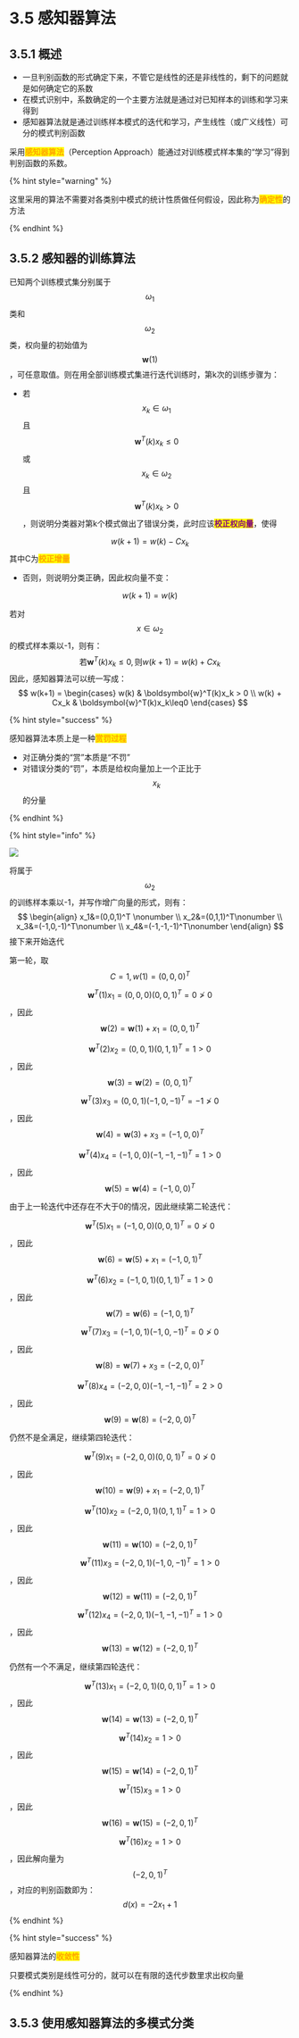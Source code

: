 # 3.5 感知器算法

## 3.5.1 概述

- 一旦判别函数的形式确定下来，不管它是线性的还是非线性的，剩下的问题就是如何确定它的系数
- 在模式识别中，系数确定的一个主要方法就是通过对已知样本的训练和学习来得到
- 感知器算法就是通过训练样本模式的迭代和学习，产生线性（或广义线性）可分的模式判别函数



采用<mark style="color:orange;">**感知器算法**</mark>（Perception Approach）能通过对训练模式样本集的“学习”得到判别函数的系数。

{% hint style="warning" %}

这里采用的算法不需要对各类别中模式的统计性质做任何假设，因此称为<mark style="color:orange;">**确定性**</mark>的方法

{% endhint %}



## 3.5.2 感知器的训练算法

已知两个训练模式集分别属于$$\omega_1$$类和$$\omega_2$$类，权向量的初始值为$$\boldsymbol{w}(1)$$，可任意取值。则在用全部训练模式集进行迭代训练时，第k次的训练步骤为：

- 若$$x_k\in\omega_1$$且$$\boldsymbol{w}^T(k)x_k\leq0$$或$$x_k\in\omega_2$$且$$\boldsymbol{w}^T(k)x_k>0$$，则说明分类器对第k个模式做出了错误分类，此时应该<mark style="color:purple;">**校正权向量**</mark>，使得

$$
w(k+1)=w(k)-Cx_k
$$
​	其中C为<mark style="color:orange;">**校正增量**</mark>

- 否则，则说明分类正确，因此权向量不变：

$$
w(k+1)=w(k)
$$



若对$$x\in\omega_2$$的模式样本乘以-1，则有：
$$
\text{若}\boldsymbol{w}^T(k)x_k\leq0,\text{则}w(k+1)=w(k)+Cx_k
$$
因此，感知器算法可以统一写成：
$$
w(k+1) = 
\begin{cases}
w(k) & \boldsymbol{w}^T(k)x_k > 0
\\
w(k) + Cx_k & \boldsymbol{w}^T(k)x_k\leq0
\end{cases}
$$


{% hint style="success" %}

感知器算法本质上是一种<mark style="color:orange;">**赏罚过程**</mark>

- 对正确分类的“赏”本质是“不罚”
- 对错误分类的“罚”，本质是给权向量加上一个正比于$$x_k$$的分量

{% endhint %}



{% hint style="info" %}

![](../.gitbook/assets/3.5.1.png)

将属于$$\omega_2$$的训练样本乘以-1，并写作增广向量的形式，则有：
$$
\begin{align}
x_1&=(0,0,1)^T \nonumber
\\
x_2&=(0,1,1)^T\nonumber
\\
x_3&=(-1,0,-1)^T\nonumber
\\
x_4&=(-1,-1,-1)^T\nonumber
\end{align}
$$
接下来开始迭代

第一轮，取$$C=1,w(1)=(0,0,0)^T$$

$$\boldsymbol{w}^T(1)x_1=(0,0,0)(0,0,1)^T=0\not\gt 0$$，因此$$\boldsymbol{w}(2)=\boldsymbol{w}(1) + x_1 = (0,0,1)^T$$

$$\boldsymbol{w}^T(2)x_2=(0,0,1)(0,1,1)^T=1\gt 0$$，因此$$\boldsymbol{w}(3)=\boldsymbol{w}(2)= (0,0,1)^T$$

$$\boldsymbol{w}^T(3)x_3=(0,0,1)(-1,0,-1)^T=-1\not\gt 0$$，因此$$\boldsymbol{w}(4)=\boldsymbol{w}(3) + x_3 = (-1,0,0)^T$$

$$\boldsymbol{w}^T(4)x_4=(-1,0,0)(-1,-1,-1)^T=1\gt 0$$，因此$$\boldsymbol{w}(5)=\boldsymbol{w}(4) = (-1,0,0)^T$$



由于上一轮迭代中还存在不大于0的情况，因此继续第二轮迭代：

$$\boldsymbol{w}^T(5)x_1=(-1,0,0)(0,0,1)^T=0\not\gt 0$$，因此$$\boldsymbol{w}(6)=\boldsymbol{w}(5) + x_1 = (-1,0,1)^T$$

$$\boldsymbol{w}^T(6)x_2=(-1,0,1)(0,1,1)^T=1\gt 0$$，因此$$\boldsymbol{w}(7)=\boldsymbol{w}(6) = (-1,0,1)^T$$

$$\boldsymbol{w}^T(7)x_3=(-1,0,1)(-1,0,-1)^T=0\not\gt 0$$，因此$$\boldsymbol{w}(8)=\boldsymbol{w}(7) + x_3 = (-2,0,0)^T$$

$$\boldsymbol{w}^T(8)x_4=(-2,0,0)(-1,-1,-1)^T=2\gt 0$$，因此$$\boldsymbol{w}(9)=\boldsymbol{w}(8) = (-2,0,0)^T$$



仍然不是全满足，继续第四轮迭代：

$$\boldsymbol{w}^T(9)x_1=(-2,0,0)(0,0,1)^T=0\not\gt 0$$，因此$$\boldsymbol{w}(10)=\boldsymbol{w}(9) + x_1 = (-2,0,1)^T$$

$$\boldsymbol{w}^T(10)x_2=(-2,0,1)(0,1,1)^T=1\gt 0$$，因此$$\boldsymbol{w}(11)=\boldsymbol{w}(10) = (-2,0,1)^T$$

$$\boldsymbol{w}^T(11)x_3=(-2,0,1)(-1,0,-1)^T=1\gt 0$$，因此$$\boldsymbol{w}(12)=\boldsymbol{w}(11) = (-2,0,1)^T$$

$$\boldsymbol{w}^T(12)x_4=(-2,0,1)(-1,-1,-1)^T=1\gt 0$$，因此$$\boldsymbol{w}(13)=\boldsymbol{w}(12) = (-2,0,1)^T$$



仍然有一个不满足，继续第四轮迭代：

$$\boldsymbol{w}^T(13)x_1=(-2,0,1)(0,0,1)^T=1\gt 0$$，因此$$\boldsymbol{w}(14)=\boldsymbol{w}(13) = (-2,0,1)^T$$

$$\boldsymbol{w}^T(14)x_2=1\gt 0$$，因此$$\boldsymbol{w}(15)=\boldsymbol{w}(14) = (-2,0,1)^T$$

$$\boldsymbol{w}^T(15)x_3=1\gt 0$$，因此$$\boldsymbol{w}(16)=\boldsymbol{w}(15) = (-2,0,1)^T$$

$$\boldsymbol{w}^T(16)x_2=1\gt 0$$，因此解向量为$$(-2,0,1)^T$$，对应的判别函数即为：
$$
d(x) = -2x_1+1
$$
{% endhint %}



{% hint style="success" %}

感知器算法的<mark style="color:orange;">**收敛性**</mark>

只要模式类别是线性可分的，就可以在有限的迭代步数里求出权向量

{% endhint %}



## 3.5.3 使用感知器算法的多模式分类

